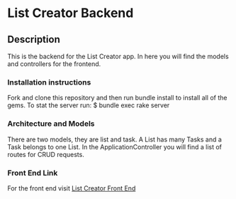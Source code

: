 # List Creator Backend

## Description

This is the backend for the List Creator app. In here you will find the models and controllers for the frontend.

### Installation instructions

Fork and clone this repository and then run bundle install to install all of the gems.
To stat the server run: $ bundle exec rake server

### Architecture and Models

There are two models, they are list and task. A List has many Tasks and a Task belongs to one List. In the ApplicationController you will find a list of routes for CRUD requests.

### Front End Link

For the front end visit [List Creator Front End](https://github.com/TylerLampel/phase-3-app-front-end)
